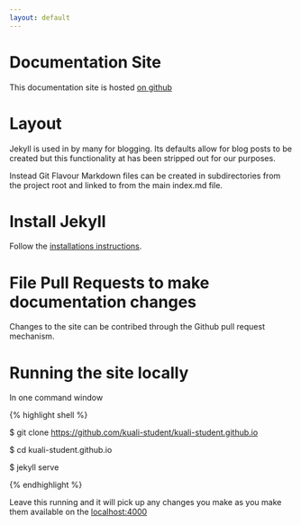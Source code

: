 ```yaml
---
layout: default
---
```



# Documentation Site

This documentation site is hosted [on github](https://github.com/kuali-student/kuali-student.github.io)

# Layout

Jekyll is used in by many for blogging.  Its defaults allow for blog posts to be created but this functionality at has been stripped out for our purposes.

Instead Git Flavour Markdown files can be created in subdirectories from the project root and linked to from the main index.md file.

# Install Jekyll

Follow the [installations instructions](http://jekyllrb.com).



# File Pull Requests to make documentation changes

Changes to the site can be contribed through the Github pull request mechanism.

# Running the site locally

In one command window

{% highlight shell %}

$ git clone https://github.com/kuali-student/kuali-student.github.io

$ cd kuali-student.github.io

$ jekyll serve

{% endhighlight %}

Leave this running and it will pick up any changes you make as you make them available on the [localhost:4000](http://127.0.0.1:4000)


